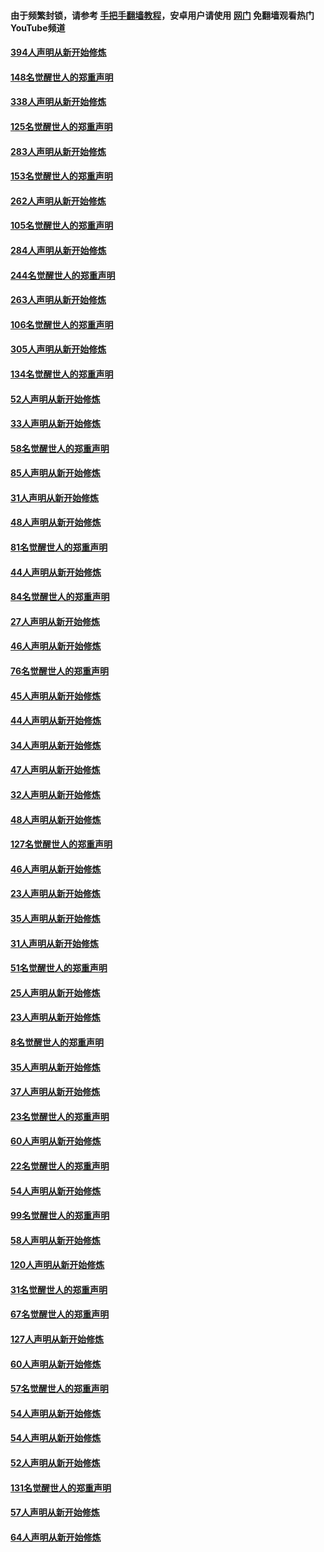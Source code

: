 #### 由于频繁封锁，请参考 [手把手翻墙教程](https://github.com/gfw-breaker/guides/wiki/)，安卓用户请使用 [网门](https://github.com/gfw-breaker/nogfw/blob/master/dl.md?t=05040301) 免翻墙观看热门YouTube频道 

#### [394人声明从新开始修炼](../pages/91/423914.md?t=05040301) 

#### [148名觉醒世人的郑重声明](../pages/91/423913.md?t=05040301) 

#### [338人声明从新开始修炼](../pages/91/423540.md?t=05040301) 

#### [125名觉醒世人的郑重声明](../pages/91/423539.md?t=05040301) 

#### [283人声明从新开始修炼](../pages/91/423296.md?t=05040301) 

#### [153名觉醒世人的郑重声明](../pages/91/423295.md?t=05040301) 

#### [262人声明从新开始修炼](../pages/91/423004.md?t=05040301) 

#### [105名觉醒世人的郑重声明](../pages/91/423003.md?t=05040301) 

#### [284人声明从新开始修炼](../pages/91/422707.md?t=05040301) 

#### [244名觉醒世人的郑重声明](../pages/91/422706.md?t=05040301) 

#### [263人声明从新开始修炼](../pages/91/422553.md?t=05040301) 

#### [106名觉醒世人的郑重声明](../pages/91/422552.md?t=05040301) 

#### [305人声明从新开始修炼](../pages/91/422153.md?t=05040301) 

#### [134名觉醒世人的郑重声明](../pages/91/422152.md?t=05040301) 

#### [52人声明从新开始修炼](../pages/91/421846.md?t=05040301) 

#### [33人声明从新开始修炼](../pages/91/421804.md?t=05040301) 

#### [58名觉醒世人的郑重声明](../pages/91/421845.md?t=05040301) 

#### [85人声明从新开始修炼](../pages/91/421769.md?t=05040301) 

#### [31人声明从新开始修炼](../pages/91/421763.md?t=05040301) 

#### [48人声明从新开始修炼](../pages/91/421605.md?t=05040301) 

#### [81名觉醒世人的郑重声明](../pages/91/421656.md?t=05040301) 

#### [44人声明从新开始修炼](../pages/91/421544.md?t=05040301) 

#### [84名觉醒世人的郑重声明](../pages/91/421543.md?t=05040301) 

#### [27人声明从新开始修炼](../pages/91/421465.md?t=05040301) 

#### [46人声明从新开始修炼](../pages/91/421454.md?t=05040301) 

#### [76名觉醒世人的郑重声明](../pages/91/421453.md?t=05040301) 

#### [45人声明从新开始修炼](../pages/91/421452.md?t=05040301) 

#### [44人声明从新开始修炼](../pages/91/421422.md?t=05040301) 

#### [34人声明从新开始修炼](../pages/91/421322.md?t=05040301) 

#### [47人声明从新开始修炼](../pages/91/421264.md?t=05040301) 

#### [32人声明从新开始修炼](../pages/91/421225.md?t=05040301) 

#### [48人声明从新开始修炼](../pages/91/421202.md?t=05040301) 

#### [127名觉醒世人的郑重声明](../pages/91/421224.md?t=05040301) 

#### [46人声明从新开始修炼](../pages/91/421203.md?t=05040301) 

#### [23人声明从新开始修炼](../pages/91/421138.md?t=05040301) 

#### [35人声明从新开始修炼](../pages/91/421122.md?t=05040301) 

#### [31人声明从新开始修炼](../pages/91/421081.md?t=05040301) 

#### [51名觉醒世人的郑重声明](../pages/91/421080.md?t=05040301) 

#### [25人声明从新开始修炼](../pages/91/421020.md?t=05040301) 

#### [23人声明从新开始修炼](../pages/91/420884.md?t=05040301) 

#### [8名觉醒世人的郑重声明](../pages/91/420883.md?t=05040301) 

#### [35人声明从新开始修炼](../pages/91/420809.md?t=05040301) 

#### [37人声明从新开始修炼](../pages/91/420766.md?t=05040301) 

#### [23名觉醒世人的郑重声明](../pages/91/420765.md?t=05040301) 

#### [60人声明从新开始修炼](../pages/91/420727.md?t=05040301) 

#### [22名觉醒世人的郑重声明](../pages/91/420726.md?t=05040301) 

#### [54人声明从新开始修炼](../pages/91/420529.md?t=05040301) 

#### [99名觉醒世人的郑重声明](../pages/91/420528.md?t=05040301) 

#### [58人声明从新开始修炼](../pages/91/420198.md?t=05040301) 

#### [120人声明从新开始修炼](../pages/91/420141.md?t=05040301) 

#### [31名觉醒世人的郑重声明](../pages/91/420197.md?t=05040301) 

#### [67名觉醒世人的郑重声明](../pages/91/420140.md?t=05040301) 

#### [127人声明从新开始修炼](../pages/91/420082.md?t=05040301) 

#### [60人声明从新开始修炼](../pages/91/420081.md?t=05040301) 

#### [57名觉醒世人的郑重声明](../pages/91/420080.md?t=05040301) 

#### [54人声明从新开始修炼](../pages/91/419533.md?t=05040301) 

#### [54人声明从新开始修炼](../pages/91/419532.md?t=05040301) 

#### [52人声明从新开始修炼](../pages/91/419531.md?t=05040301) 

#### [131名觉醒世人的郑重声明](../pages/91/419530.md?t=05040301) 

#### [57人声明从新开始修炼](../pages/91/419430.md?t=05040301) 

#### [64人声明从新开始修炼](../pages/91/419429.md?t=05040301) 


